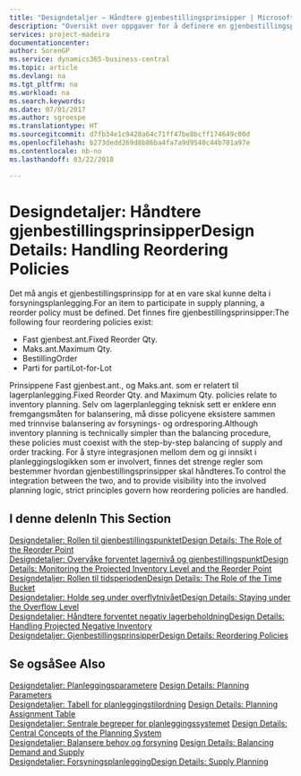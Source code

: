 ```yaml
---
title: "Designdetaljer – Håndtere gjenbestillingsprinsipper | Microsoft-dokumentasjon"
description: "Oversikt over oppgaver for å definere en gjenbestillingspolicy ved forsyningsplanlegging."
services: project-madeira
documentationcenter: 
author: SorenGP
ms.service: dynamics365-business-central
ms.topic: article
ms.devlang: na
ms.tgt_pltfrm: na
ms.workload: na
ms.search.keywords: 
ms.date: 07/01/2017
ms.author: sgroespe
ms.translationtype: HT
ms.sourcegitcommit: d7fb34e1c9428a64c71ff47be8bcff174649c00d
ms.openlocfilehash: b273dedd269d8b86ba4fa7a9d9540c44b701a97e
ms.contentlocale: nb-no
ms.lasthandoff: 03/22/2018

---
```

# <a name="design-details-handling-reordering-policies"></a><span data-ttu-id="a32d5-103">Designdetaljer: Håndtere gjenbestillingsprinsipper</span><span class="sxs-lookup"><span data-stu-id="a32d5-103">Design Details: Handling Reordering Policies</span></span>
<span data-ttu-id="a32d5-104">Det må angis et gjenbestillingsprinsipp for at en vare skal kunne delta i forsyningsplanlegging.</span><span class="sxs-lookup"><span data-stu-id="a32d5-104">For an item to participate in supply planning, a reorder policy must be defined.</span></span> <span data-ttu-id="a32d5-105">Det finnes fire gjenbestillingsprinsipper:</span><span class="sxs-lookup"><span data-stu-id="a32d5-105">The following four reordering policies exist:</span></span>  
  
* <span data-ttu-id="a32d5-106">Fast gjenbest.ant.</span><span class="sxs-lookup"><span data-stu-id="a32d5-106">Fixed Reorder Qty.</span></span>  
* <span data-ttu-id="a32d5-107">Maks.ant.</span><span class="sxs-lookup"><span data-stu-id="a32d5-107">Maximum Qty.</span></span>  
* <span data-ttu-id="a32d5-108">Bestilling</span><span class="sxs-lookup"><span data-stu-id="a32d5-108">Order</span></span>  
* <span data-ttu-id="a32d5-109">Parti for parti</span><span class="sxs-lookup"><span data-stu-id="a32d5-109">Lot-for-Lot</span></span>  
  
<span data-ttu-id="a32d5-110">Prinsippene Fast gjenbest.ant., og Maks.ant. som er relatert til lagerplanlegging.</span><span class="sxs-lookup"><span data-stu-id="a32d5-110">Fixed Reorder Qty. and Maximum Qty. policies relate to inventory planning.</span></span> <span data-ttu-id="a32d5-111">Selv om lagerplanlegging teknisk sett er enklere enn fremgangsmåten for balansering, må disse policyene eksistere sammen med trinnvise balansering av forsynings- og ordresporing.</span><span class="sxs-lookup"><span data-stu-id="a32d5-111">Although inventory planning is technically simpler than the balancing procedure, these policies must coexist with the step-by-step balancing of supply and order tracking.</span></span> <span data-ttu-id="a32d5-112">For å styre integrasjonen mellom dem og gi innsikt i planleggingslogikken som er involvert, finnes det strenge regler som bestemmer hvordan gjenbestillingsprinsipper skal håndteres.</span><span class="sxs-lookup"><span data-stu-id="a32d5-112">To control the integration between the two, and to provide visibility into the involved planning logic, strict principles govern how reordering policies are handled.</span></span>  
  
## <a name="in-this-section"></a><span data-ttu-id="a32d5-113">I denne delen</span><span class="sxs-lookup"><span data-stu-id="a32d5-113">In This Section</span></span>  
[<span data-ttu-id="a32d5-114">Designdetaljer: Rollen til gjenbestillingspunktet</span><span class="sxs-lookup"><span data-stu-id="a32d5-114">Design Details: The Role of the Reorder Point</span></span>](design-details-the-role-of-the-reorder-point.md)  
[<span data-ttu-id="a32d5-115">Designdetaljer: Overvåke forventet lagernivå og gjenbestillingspunkt</span><span class="sxs-lookup"><span data-stu-id="a32d5-115">Design Details: Monitoring the Projected Inventory Level and the Reorder Point</span></span>](design-details-monitoring-the-projected-inventory-level-and-the-reorder-point.md)  
[<span data-ttu-id="a32d5-116">Designdetaljer: Rollen til tidsperioden</span><span class="sxs-lookup"><span data-stu-id="a32d5-116">Design Details: The Role of the Time Bucket</span></span>](design-details-the-role-of-the-time-bucket.md)  
[<span data-ttu-id="a32d5-117">Designdetaljer: Holde seg under overflytnivået</span><span class="sxs-lookup"><span data-stu-id="a32d5-117">Design Details: Staying under the Overflow Level</span></span>](design-details-staying-under-the-overflow-level.md)  
[<span data-ttu-id="a32d5-118">Designdetaljer: Håndtere forventet negativ lagerbeholdning</span><span class="sxs-lookup"><span data-stu-id="a32d5-118">Design Details: Handling Projected Negative Inventory</span></span>](design-details-handling-projected-negative-inventory.md)  
[<span data-ttu-id="a32d5-119">Designdetaljer: Gjenbestillingsprinsipper</span><span class="sxs-lookup"><span data-stu-id="a32d5-119">Design Details: Reordering Policies</span></span>](design-details-reordering-policies.md)  
  
## <a name="see-also"></a><span data-ttu-id="a32d5-120">Se også</span><span class="sxs-lookup"><span data-stu-id="a32d5-120">See Also</span></span>  
<span data-ttu-id="a32d5-121">[Designdetaljer: Planleggingsparametere](design-details-planning-parameters.md) </span><span class="sxs-lookup"><span data-stu-id="a32d5-121">[Design Details: Planning Parameters](design-details-planning-parameters.md) </span></span>  
<span data-ttu-id="a32d5-122">[Designdetaljer: Tabell for planleggingstilordning](design-details-planning-assignment-table.md) </span><span class="sxs-lookup"><span data-stu-id="a32d5-122">[Design Details: Planning Assignment Table](design-details-planning-assignment-table.md) </span></span>  
<span data-ttu-id="a32d5-123">[Designdetaljer: Sentrale begreper for planleggingssystemet](design-details-central-concepts-of-the-planning-system.md) </span><span class="sxs-lookup"><span data-stu-id="a32d5-123">[Design Details: Central Concepts of the Planning System](design-details-central-concepts-of-the-planning-system.md) </span></span>  
<span data-ttu-id="a32d5-124">[Designdetaljer: Balansere behov og forsyning](design-details-balancing-demand-and-supply.md) </span><span class="sxs-lookup"><span data-stu-id="a32d5-124">[Design Details: Balancing Demand and Supply](design-details-balancing-demand-and-supply.md) </span></span>  
[<span data-ttu-id="a32d5-125">Designdetaljer: Forsyningsplanlegging</span><span class="sxs-lookup"><span data-stu-id="a32d5-125">Design Details: Supply Planning</span></span>](design-details-supply-planning.md)
